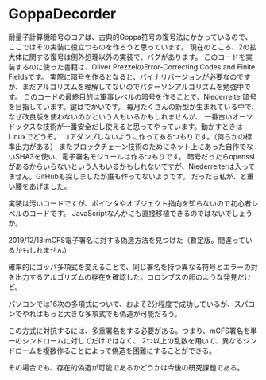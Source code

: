 # GoppaDecorder
耐量子計算機暗号のコアは、古典的Goppa符号の復号法にかかっているので、ここではその実装に役立つものを作ろうと思っています。
現在のところ、2の拡大体に関する復号は例外処理以外の実装で、バグがあります。
このコードを実装するのに使った書籍は、Oliver PrezzelのError-Correcting Codes and Finite Fieldsです。
実際に暗号を作るとなると、バイナリバージョンが必要なのですが、まだアルゴリズムを理解してないのでパターソンアルゴリズムを勉強中です。
このコードの最終目的は軍事レベルの暗号を作ることで、Niederreiter暗号を目指しています。鍵はでかいです。
毎月たくさんの新型が生まれている中で、なぜ改良版を使わないのかという人もいるかもしれませんが、
一番古いオーソドックスな技術が一番安全だし使えると思ってやっています。動かすときはLinuxでどうぞ。
コアダンプしないように作ってあるつもりです。（何らかの標準出力がある）
またブロックチェーン技術のためにネット上にあった自作でないSHA3を使い、電子署名モジュールは作るつもりです。
暗号だったらopensslがあるからいらないという人もいるかもしれないですが、Niederreiterは入ってません。GitHubも探しましたが誰も作ってないようです。
だったら私が、と重い腰をあげました。

実装は汚いコードですが、ポインタやオブジェクト指向を知らないので初心者レベルのコードです。
JavaScriptなんかにも直接移植できるのではないでしょうか。


2019/12/13:mCFS電子署名に対する偽造方法を見つけた（暫定版。間違っているかもしれません）

確率的にゴッパ多項式を変えることで、同じ署名を持つ異なる符号とエラーの対を出力するアルゴリズムの存在を確認した。コロンブスの卵のような発見だけど。

パソコンでは16次の多項式について、およそ2分程度で成功しているが、スパコンでやればもっと大きな多項式でも偽造が可能だろう。

この方式に対抗するには、多重署名をする必要がある。つまり、mCFS署名を単一のシンドロームに対してだけではなく、
2つ以上の乱数を用いて、異なるシンドロームを複数作ることによって偽造を困難にすることができる。

その場合でも、存在的偽造が可能であるかどうかは今後の研究課題である。
